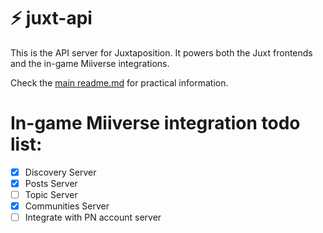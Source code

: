 # ⚡ juxt-api

This is the API server for Juxtaposition. It powers both the Juxt frontends and the in-game Miiverse integrations.

Check the [main readme.md](../../README.md) for practical information.

# In-game Miiverse integration todo list:
- [x] Discovery Server
- [x] Posts Server
- [ ] Topic Server
- [x] Communities Server
- [ ] Integrate with PN account server
